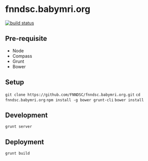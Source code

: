 fnndsc.babymri.org
==================


[![build status](https://travis-ci.org/FNNDSC/fnndsc.babymri.org.svg?branch=master)](https://travis-ci.org/FNNDSC/fnndsc.babymri.org)

## Pre-requisite

*  Node
*  Compass
*  Grunt
*  Bower

## Setup
`git clone https://github.com/FNNDSC/fnndsc.babymri.org.git`
`cd fnndsc.babymri.org`
`npm install -g bower grunt-cli`
`bower install`

## Development

`grunt server`


## Deployment

`grunt build`
